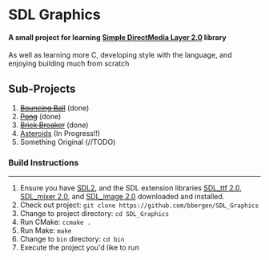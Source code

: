 SDL Graphics
============

#### A small project for learning [Simple DirectMedia Layer 2.0](https://www.libsdl.org/) library
As well as learning more C, developing style with the language, and enjoying building much from scratch

Sub-Projects
------------

1. ~~[Bouncing Ball](https://github.com/bbergen/SDL_Graphics/tree/master/ball)~~ (done)
2. ~~[Pong](https://github.com/bbergen/SDL_Graphics/tree/master/pong)~~ (done)
3. ~~[Brick Breaker](https://github.com/bbergen/SDL_Graphics/tree/master/breaker)~~ (done)
4. [Asteroids](https://github.com/bbergen/SDL_Graphics/tree/master/asteroids) (In Progress!!)
5. Something Original (//TODO)

### Build Instructions  
----------------------

1. Ensure you have [SDL2](https://www.libsdl.org/download-2.0.php), and the SDL extension libraries [SDL_ttf 2.0](https://www.libsdl.org/projects/SDL_ttf/), [SDL_mixer 2.0](https://www.libsdl.org/projects/SDL_mixer/), and [SDL_image 2.0](https://www.libsdl.org/projects/SDL_mixer/) downloaded and installed.   
2. Check out project: `git clone https://github.com/bbergen/SDL_Graphics`
3. Change to project directory: `cd SDL_Graphics`
4. Run CMake: `ccmake .`
5. Run Make: `make`
6. Change to `bin` directory: `cd bin`
7. Execute the project you'd like to run